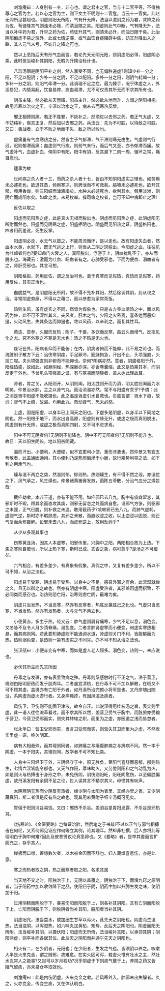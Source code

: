 <!-- { "loadSidebar": true } -->
　　刘澹庵曰：人身别有一主，非心也。谓之君主之官，当与十二官平等，不得独尊心之官为主。若以心之官为主，则下文主不明则十二官危，当云十一官矣。此赵无闾所见甚超也。阴虚则阳无所附，气有升无降，法当以滋阴之药为君，敛降之药为佐，苟徒降其气则浊未必降，而清且随之矣。阳虚则此气中断，气有降无升，法当以补中药为君，升举之药为佐，苟徒升其气，则清未必升，而浊日随干矣。此治阴阳偏虚不易之理外，此或七情逆滞，或气血饮食痰阻碍中焦，妨其升降出入之路，其人元气未亏，不妨升之降之可也。

　　然以上悉指后天有形气血而言。若论先天元阴元阳，则阴虚阳必薄，阳虚阴必乘，此时但当峻补其阴阳，无暇为升降治标计也。

　　八珍汤固是阴阳平补之剂，然人禀受不同，岂无偏胜遍虚?则知少补一分之阳，不足以配阴；少补一分之阴，不足以配阳。多补一分之阳，则阴气耗竭一分；多补一分之阴，则阳气牵滞一分。此调理不足之症，最为棘手，况乎体虚之人，外淫易犯，内情易起，饮食易停，痰血易滞，尤不可仅责其所无而不求其所有也。

　　阴虽主降，然必欲从天而降，阳虽主升，然必欲从地而升，方谓之阴阳相抱。故用苦寒以治火之王，辛温以治水之王，病未去而寒热反增。

　　邪正相搏则痛。若正不胜邪，不妨补之，然须佐以去邪之药。若正气太虚，又不妨纯补，俟其正复，然后加以去邪之药。兵法云：先为不可胜，以待敌之可胜。又曰：善战者，立于不败之地而不失，敌之所以败也。

　　虚痛虽有气血寒热之分，然皆主于气郁滞，气不滞则痛无由生。气虚则气行迟，迟则郁滞而痛；血虚则气行疾，则前气未行，而后气又至，亦令郁滞而痛。故气虚补气，血虚补血，俾阴中有阳，阳中有阴，反其漏下二刻一周，循环之常，痛自愈也。

　　适事为故

　　世间病之杀人者十三，而药之杀人者十七，皆由不知阴阳虚实之理也。如劳瘵未必遽死也。欲退其蒸，频用寒凉，则脾泄而不可救矣。膈噎末必遽死也，欲开其郁，频用香燥，则三阳结而津液竭矣。水肿未必遽死也，欲利其水，频用淡渗，则阴亡而成阳水矣。如此之类，未易枚举。操司命之权者，岂可不知中病即止之理!

　　反佐以取之

　　阳虚而见阳热之症，此是真火无根而脱出也。阴虚而见阳热之症，此阴虚阳无所附而然也。阳盛而见阴寒之症，阳盛拒阴也。阴盛而见阳热之证，阴盛格阳也。四者用药差讹，死生反掌。

　　阳虚阴必走，水无气以鼓之，不能周流循环，是以走也。故有阳虚失血者，然血本水类，水就下，既无气运之上行，则当从二阴之窍脱出。今阳虚之血，往往见为吐衄者何也?要知命门火衰之人，真阳脱出，浮游于上，阴血扰乱不宁，亦从而脱出也。海藏云：激而为吐血、衄血者有之，心肺受邪也。下而为便血、溺血者有之，肾肝受邪也。其言可想。

　　阴阳格拒，药用反佐，谓之反治可也。至于真寒而见假热，真热而见假寒，药用反佐，其实正治也。

　　血脱益气，是阴虚阳无所附，故不得不先补其阳，然后徐调其阴，此从权之治。寻常阴虚劳瘵，不得以之藉口，而以参耆为家常茶饭。

　　热则生风，虽有虚实之不同，然皆为假象也。只是古方养血清热之中，而以风药为佐，此不可不深惟其义。夫风者，肝木之气，少阳之火系焉，喜条达而恶抑遏，火动风生，失其条达而抑遏也，佐以风药，以辛利之，而复其性耳。

　　黄连、苦参，久服而反热；附子、干姜，多饮而反寒，虽云久而增气，反招见化之尤。究不外寒之不寒是无水也；热之不热是无火也。

　　痉证在外，阳病者仰而不能俯；在内，阴病者俯而不能仰，此不易之论也。而海脏附子散方下云：治伤寒阴痉，手足厥冷，筋脉拘急，汗出不止，头项强直，头摇口噤。夫头项强直则非俯而不能仰也。奈何?阴病亦然。意者，阴盛格阳于外，阳经热盛，故如此。如厥阴经，热深厥亦深，亦舌卷囊缩，此又是热乘其本，而阴反走于外也。予曾见头项强直之证，有与寒凉而随毙者，盖未达此理故耳。

　　肾者，胃之关，从阳则开，从阴则阖。阳太胜则开而为消，阴太胜则阖而为水明矣。仲景治水肿，主之以肾气丸，而治消渴亦然。甯不与阳盛有乖乎?予谓：此之消是肾中阳虚不能收摄也。此之渴是肾虚引水自救也。俞嘉言谓：肾水下趋，故消；肾气不上腾，故渴。均用此丸，蒸动肾气，恐未必然。

　　上虚，固是阳虚，以身半已上同天之阳也。下虚多是阴虚，以身半以下同地之阴也。然一阳根于地下，而水出自高原，阳虚则有降无升，或虚之极而真阳脱出，阴虚则有升无降，或虚之极而真阴四射，又不可不进求焉。

　　阳中不可无阴者何?无阴则不能降也。阴中不可无阳者何?无阳则不能升也。故目：天以阳生阴长，地以阳杀阴藏。

　　渴而汗出，小便利，大便硬，似不宜更利小便，重伤津液也。然仲景又有宜五苓散者，此盖通因通用，其小便利乃是热邪偏渗于小肠，故行乘势利导之法，如下利之用承气也。

　　燥与湿不两立之势，然湿则郁，郁则热，热则燥生，有不得不然之理，亦湿位之下，风气承之，风生燥也。仲景诸黄猪膏发煎，茵陈五苓散，分治气血分之燥旨哉!

　　截疟劫嗽，本非王道，亦有不能不用。如疟邪已去八九，胸中有痰癖留恋，其邪斯时不暇，顾其余而直攻其痰，则邪无留恋之处而病自愈。设邪气方张，则驱邪之未遑，正气已脱，则补救之未遑，敢用截药乎?咳嗽邪已去八九，而肺气虚耗，虚则气逆，斯时亦不暇顾虑，其邪之未散，而直收涩之收，以止逆涩以固脱，则正气复而余邪自解。设邪未去八九，而虚邪逆上，敢用劫药乎?

　　从少从多观其事也

　　伤寒黄连汤，因其人本虚寒，阳邪传里，兴胸中之阳，两阳相合故为上热。下焦之寒则自若也，所以上热下寒，斯时已成，乖否之象，病可愈乎?是汤之不可缓矣。

　　六气相合，有差多差少，有真象有假象。真假之中，又复有差多差少，所以不可不知，从治之法也。

　　阳虚易于受寒，阴虚易于受热，以身中之不足，感召外邪之有余，此流湿就燥之义，且无以御之之故也。然亦有阴虚中寒，阳虚受热者，其邪盖因虚而招致，不必同类而感召也。治热则恐亡阳，治寒则虑亡阴，最难为矣。

　　阴虚只当发热，不当恶寒，然亦有恶寒者，热胜反兼胜己之化也。气虚只当恶寒，不当发热，然亦有发热者，火与元气不两立也。

　　小便黄赤，多主于热。经又云：肺气虚则肩背痛寒，少气不足以息，溺色变。又冬脉不及令人月少清脊痛，溺色变。二者言肺肾虚寒而小便变，何虚实寒热相悬，而其病则同。若此要知肺虚则不能通调水道，肾虚则关门不利，皆能郁而为热，热则溺色变，是热则一第有虚实之不同耳。亦不可不知从治之法也。

　　张汉瓿曰：小便赤变有中寒，而如是虚人老人恒多。溺色变，热则一，未应说也。

　　必伏其所主而先其所因

　　丹毒之与发斑，亦有表里致病之殊。丹毒则系感触时行不正之气，滞于营卫，斑则由阳明瘀热而发于肌肉耳。二者虽宜清热，在丹毒不可不加以解散，在斑又不可不顾其虚，盖斑亦有亡阳于外者，如丹溪所治完颜小将军是也。又丹疹随出随没，系阴虚而虚火游行者。又身痒瘾疹，有因风湿及痰者。

　　风伤卫，卫伤则不能固卫津液，故令自汗。此说深得用桂枝汤之旨，表实则里虚，此一语人往往潦草看过，而不求其所以然，盖营卫受气于胸中，而脏腑亦受输于营卫，今营卫受邪而实，则失其转输之职，而里为之虚，亦医道之浅而易忽者。

　　张永孚曰：营卫受邪而实，当言卫受邪而实，则营失其卫而里为之虚，不然表实里虚一语，终欠明耳。

　　病有大相悬殊，而其理则同者。如肺痿之与痿蹙肺痈之与痹病不同。然一本于阴虚，一本于阳实，其理则同，故学者不可不知比类。

　　人身中三阳经卫于外，三阴经守于中，原无胜负，第阳气喜舒而恶郁，郁则热生，七情六淫皆能令郁也。又天气作阳，厚味助火，又劳倦则阳和之气动乱为火，如是则火与热搏击于身形之中，未免伤阴，阴伤则阳旺，阳旺阴愈伤，以至偏胜偏虚，故丹溪发阳有余阴不足之论，世人读其言不精求其义，毋怪其有吠声。

　　太阴厥阴无热而少阴反有热者，缘少阴与太阳为表里，其经亦里之表，又少阴藏真阳，斯二者俱是反有热之故也。观其用麻黄附子细辛汤概可见矣。

　　胃偏于阳则消谷易饥。又曰：邪热不杀谷。盖消谷是胃阳发露，不杀谷是邪热耳。

　　《伤寒论》、《金匮要略》岂每证治验，然后笔之于书哉!不过以正气与邪气相搏击在何经，又系何邪见证应作何等立其例，论其理耳。然却非杜撰，后人亦将此等理明白于胸中何难?因此及彼昔贤议论真筌蹄也。又《要略》者，是举其要而言扩而充之，存乎其人。

　　燥极而口噤，善惊数欠者，以木被金囚而不舒也。妇人藏燥喜悲伤，亦是此意。

　　寒之而热者取之阴，热之而寒者取之阳，各求其属

　　当天地不交之时，阳独治于上，无阴以盖覆之。阴独治于下，而填九窍之原明者，当于阳药中加以收敛降下之品，使阳归于阴，阴药中加以升腾生发之味，使阴加于阳。

　　过用阴精而阴脱于下，暴喜伤阳而阳脱于上，则各补其阴阳。其有亡阴而阳脱于上，亡阳而阴脱于下，则脱阴者当补其阳，脱阳者当补其阴。

　　阴虚阳亢，法当益水，或加细生甘草以泻火，此先天之阴阳也。阴虚而生湿热，法当滋阴，以泻湿热，如六味丸加黄柏、知母，此后天之阴阳也。阴虚而阳无所附，法当峻补其阴，以摄伏阳；阳虚而无所倚，法当峻补其阳，以承领其阴；阴阳两虚，则平补而各居其位。此后天之阴阳而并通乎先天之阴阳也。

　　相火有二，在少阴者，元阳也；在少阳者，生发之气也。皆须阴以养之。咳嗽大半是火来克金，谓之贼邪，故难愈。在实火固可泻，若虚火惟有壮水之主，然壮水岂常人之能事?又岂可以岁月程功?况乎阴虚于下则痰气壅于上，养阴之药又皆阻气留痰，亦未易仓卒取效也。

　　刘澹庵曰：此是内伤阴虚，火来克金之嗽。若风寒外入，肺邪未出失解者。久之，火亦克金，传变生痰，又在体认明白。

